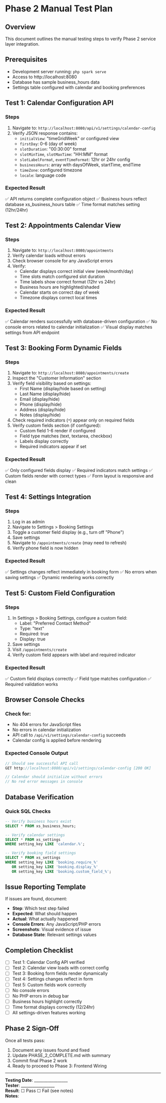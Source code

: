 # Phase 2 Manual Test Plan

## Overview
This document outlines the manual testing steps to verify Phase 2 service layer integration.

## Prerequisites
- Development server running: `php spark serve`
- Access to http://localhost:8080
- Database has sample business_hours data
- Settings table configured with calendar and booking preferences

## Test 1: Calendar Configuration API

### Steps
1. Navigate to: `http://localhost:8080/api/v1/settings/calendar-config`
2. Verify JSON response contains:
   - `initialView`: "timeGridWeek" or configured view
   - `firstDay`: 0-6 (day of week)
   - `slotDuration`: "00:30:00" format
   - `slotMinTime`, `slotMaxTime`: "HH:MM" format
   - `slotLabelFormat`, `eventTimeFormat`: 12hr or 24hr config
   - `businessHours`: array with daysOfWeek, startTime, endTime
   - `timeZone`: configured timezone
   - `locale`: language code

### Expected Result
✅ API returns complete configuration object
✅ Business hours reflect database xs_business_hours table
✅ Time format matches setting (12hr/24hr)

## Test 2: Appointments Calendar View

### Steps
1. Navigate to: `http://localhost:8080/appointments`
2. Verify calendar loads without errors
3. Check browser console for any JavaScript errors
4. Verify:
   - Calendar displays correct initial view (week/month/day)
   - Time slots match configured slot duration
   - Time labels show correct format (12hr vs 24hr)
   - Business hours are highlighted/shaded
   - Calendar starts on correct day of week
   - Timezone displays correct local times

### Expected Result
✅ Calendar renders successfully with database-driven configuration
✅ No console errors related to calendar initialization
✅ Visual display matches settings from API endpoint

## Test 3: Booking Form Dynamic Fields

### Steps
1. Navigate to: `http://localhost:8080/appointments/create`
2. Inspect the "Customer Information" section
3. Verify field visibility based on settings:
   - First Name (display/hide based on setting)
   - Last Name (display/hide)
   - Email (display/hide)
   - Phone (display/hide)
   - Address (display/hide)
   - Notes (display/hide)
4. Check required indicators (`*`) appear only on required fields
5. Verify custom fields section (if configured):
   - Custom field 1-6 render if configured
   - Field type matches (text, textarea, checkbox)
   - Labels display correctly
   - Required indicators appear if set

### Expected Result
✅ Only configured fields display
✅ Required indicators match settings
✅ Custom fields render with correct types
✅ Form layout is responsive and clean

## Test 4: Settings Integration

### Steps
1. Log in as admin
2. Navigate to Settings > Booking Settings
3. Toggle a customer field display (e.g., turn off "Phone")
4. Save settings
5. Navigate to `/appointments/create` (may need to refresh)
6. Verify phone field is now hidden

### Expected Result
✅ Settings changes reflect immediately in booking form
✅ No errors when saving settings
✅ Dynamic rendering works correctly

## Test 5: Custom Field Configuration

### Steps
1. In Settings > Booking Settings, configure a custom field:
   - Label: "Preferred Contact Method"
   - Type: "text"
   - Required: true
   - Display: true
2. Save settings
3. Visit `/appointments/create`
4. Verify custom field appears with label and required indicator

### Expected Result
✅ Custom field displays correctly
✅ Field type matches configuration
✅ Required validation works

## Browser Console Checks

### Check for:
- No 404 errors for JavaScript files
- No errors in calendar initialization
- API call to `/api/v1/settings/calendar-config` succeeds
- Calendar config is applied before rendering

### Expected Console Output
```javascript
// Should see successful API call
GET http://localhost:8080/api/v1/settings/calendar-config [200 OK]

// Calendar should initialize without errors
// No red error messages in console
```

## Database Verification

### Quick SQL Checks
```sql
-- Verify business hours exist
SELECT * FROM xs_business_hours;

-- Verify calendar settings
SELECT * FROM xs_settings 
WHERE setting_key LIKE 'calendar.%';

-- Verify booking field settings
SELECT * FROM xs_settings 
WHERE setting_key LIKE 'booking.require_%' 
   OR setting_key LIKE 'booking.display_%'
   OR setting_key LIKE 'booking.custom_field_%';
```

## Issue Reporting Template

If issues are found, document:
- **Step**: Which test step failed
- **Expected**: What should happen
- **Actual**: What actually happened
- **Console Errors**: Any JavaScript/PHP errors
- **Screenshots**: Visual evidence of issue
- **Database State**: Relevant settings values

## Completion Checklist

- [ ] Test 1: Calendar Config API verified
- [ ] Test 2: Calendar view loads with correct config
- [ ] Test 3: Booking form fields render dynamically
- [ ] Test 4: Settings changes reflect in form
- [ ] Test 5: Custom fields work correctly
- [ ] No console errors
- [ ] No PHP errors in debug bar
- [ ] Business hours highlight correctly
- [ ] Time format displays correctly (12/24hr)
- [ ] All settings-driven features working

## Phase 2 Sign-Off

Once all tests pass:
1. Document any issues found and fixed
2. Update PHASE_2_COMPLETE.md with summary
3. Commit final Phase 2 work
4. Ready to proceed to Phase 3: Frontend Wiring

---

**Testing Date**: _________________  
**Tester**: _________________  
**Result**: ☐ Pass ☐ Fail (see notes)  
**Notes**:
